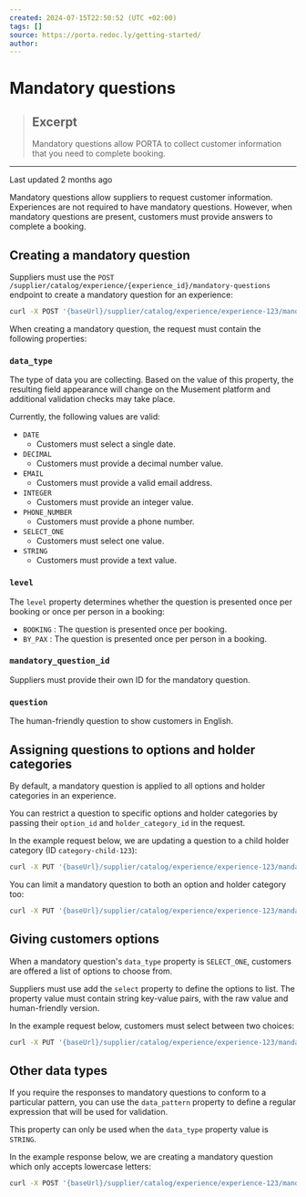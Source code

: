 ```yaml
---
created: 2024-07-15T22:50:52 (UTC +02:00)
tags: []
source: https://porta.redoc.ly/getting-started/
author: 
---
```


# Mandatory questions

> ## Excerpt
> Mandatory questions allow PORTA to collect customer information that you need to complete booking.

---
Last updated 2 months ago

Mandatory questions allow suppliers to request customer information. Experiences are not required to have mandatory questions. However, when mandatory questions are present, customers must provide answers to complete a booking.

## [][1]Creating a mandatory question

Suppliers must use the `POST /supplier/catalog/experience/{experience_id}/mandatory-questions` endpoint to create a mandatory question for an experience:

```bash
curl -X POST '{baseUrl}/supplier/catalog/experience/experience-123/mandatory-questions' \ -H 'accept-version: vnd.porta-api.v1' \ -H 'Authorization: Bearer {accessToken}' \ -H 'Content-Type: application/json' \ --data-raw '{ "data_type": "string", "level": "BY_PAX", "mandatory_question_id": "question-123", "question": "What is your favorite color?" }'
```

When creating a mandatory question, the request must contain the following properties:

### [][2]`data_type`

The type of data you are collecting. Based on the value of this property, the resulting field appearance will change on the Musement platform and additional validation checks may take place.

Currently, the following values are valid:

-   `DATE`
    -   Customers must select a single date.
-   `DECIMAL`
    -   Customers must provide a decimal number value.
-   `EMAIL`
    -   Customers must provide a valid email address.
-   `INTEGER`
    -   Customers must provide an integer value.
-   `PHONE_NUMBER`
    -   Customers must provide a phone number.
-   `SELECT_ONE`
    -   Customers must select one value.
-   `STRING`
    -   Customers must provide a text value.

### [][3]`level`

The `level` property determines whether the question is presented once per booking or once per person in a booking:

-   `BOOKING` : The question is presented once per booking.
-   `BY_PAX` : The question is presented once per person in a booking.

### [][4]`mandatory_question_id`

Suppliers must provide their own ID for the mandatory question.

### [][5]`question`

The human-friendly question to show customers in English.

## [][6]Assigning questions to options and holder categories

By default, a mandatory question is applied to all options and holder categories in an experience.

You can restrict a question to specific options and holder categories by passing their `option_id` and `holder_category_id` in the request.

In the example request below, we are updating a question to a child holder category (ID `category-child-123`):

```bash
curl -X PUT '{baseUrl}/supplier/catalog/experience/experience-123/mandatory-questions/question-123' \ -H 'accept-version: vnd.porta-api.v1' \ -H 'Authorization: Bearer {accessToken}' \ -H 'Content-Type: application/json' \ --data-raw '{ "data_type": "STRING", "holder_category_id": "category-child-123", "level": "BY_PAX", "mandatory_question_id": "question-123", "question": "What is your favorite color?" }'
```

You can limit a mandatory question to both an option and holder category too:

```bash
curl -X PUT '{baseUrl}/supplier/catalog/experience/experience-123/mandatory-questions/question-123' \ -H 'accept-version: vnd.porta-api.v1' \ -H 'Authorization: Bearer {accessToken}' \ -H 'Content-Type: application/json' \ --data-raw '{ "data_type": "STRING", "holder_category_id": "category-child-123", "level": "BY_PAX", "mandatory_question_id": "question-123", "option_id": "option-123", "question": "What is your favorite color?" }'
```

## [][7]Giving customers options

When a mandatory question's `data_type` property is `SELECT_ONE`, customers are offered a list of options to choose from.

Suppliers must use add the `select` property to define the options to list. The property value must contain string key-value pairs, with the raw value and human-friendly version.

In the example request below, customers must select between two choices:

```bash
curl -X PUT '{baseUrl}/supplier/catalog/experience/experience-123/mandatory-questions/question-123' \ -H 'accept-version: vnd.porta-api.v1' \ -H 'Authorization: Bearer {accessToken}' \ -H 'Content-Type: application/json' \ --data-raw '{ "data_type": "SELECT_ONE", "holder_category_id": "category-child-123", "level": "BY_PAX", "mandatory_question_id": "question-123", "question": "What is your favorite color?", "select": { "red": "Red", "blue": "No, blue!" } }'
```

## [][8]Other data types

If you require the responses to mandatory questions to conform to a particular pattern, you can use the `data_pattern` property to define a regular expression that will be used for validation.

This property can only be used when the `data_type` property value is `STRING`.

In the example response below, we are creating a mandatory question which only accepts lowercase letters:

```bash
curl -X POST '{baseUrl}/supplier/catalog/experience/experience-123/mandatory-questions' \ -H 'accept-version: vnd.porta-api.v1' \ -H 'Authorization: Bearer {accessToken}' \ -H 'Content-Type: application/json' \ --data-raw '{ "data_pattern": "^[a-z]$", "data_type": "STRING", "level": "BY_PAX", "mandatory_question_id": "question-123", "question": "What is your favorite color?" }'
```

[1]: https://porta.redoc.ly/getting-started/#creating-a-mandatory-question
[2]: https://porta.redoc.ly/getting-started/#data_type
[3]: https://porta.redoc.ly/getting-started/#level
[4]: https://porta.redoc.ly/getting-started/#mandatory_question_id
[5]: https://porta.redoc.ly/getting-started/#question
[6]: https://porta.redoc.ly/getting-started/#assigning-questions-to-options-and-holder-categories
[7]: https://porta.redoc.ly/getting-started/#giving-customers-options
[8]: https://porta.redoc.ly/getting-started/#other-data-types
